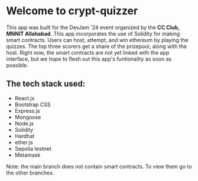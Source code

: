 # Welcome to crypt-quizzer

This app was built for the DevJam '24 event organized by the **CC Club, MNNIT Allahabad**. This app incorporates the use of Solidity for making smart contracts.
Users can host, attempt, and win ethereum by playing the quizzes. The top three scorers get a share of the prizepool, along with the host. 
Right now, the smart contracts are not yet linked with the app interface, but we hope to flesh out this app's funtionality as soon as possible. 

## The tech stack used: 
- React.js
- Bootstrap CSS
- Express.js
- Mongoose
- Node.js
- Solidity
- Hardhat
- ether.js
- Sepolia testnet
- Metamask

Note: the main branch does not contain smart contracts. To view them go to the other branches. 
